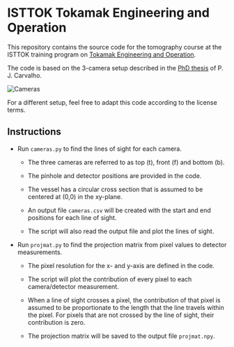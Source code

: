 # ISTTOK Tokamak Engineering and Operation

This repository contains the source code for the tomography course at the ISTTOK training program on [Tokamak Engineering and Operation](https://isttok.tecnico.ulisboa.pt/~isttok.daemon/index.php?title=Training).

The code is based on the 3-camera setup described in the [PhD thesis](http://bibliotecas.utl.pt/cgi-bin/koha/opac-detail.pl?biblionumber=428085) of P. J. Carvalho.

![Cameras](https://raw.githubusercontent.com/diogoff/isttok-tomography/master/images/fig3.2.png)

For a different setup, feel free to adapt this code according to the license terms.

## Instructions

- Run `cameras.py` to find the lines of sight for each camera.

    - The three cameras are referred to as top (t), front (f) and bottom (b).

    - The pinhole and detector positions are provided in the code.
    
    - The vessel has a circular cross section that is assumed to be centered at (0,0) in the xy-plane.
    
    - An output file `cameras.csv` will be created with the start and end positions for each line of sight.
    
    - The script will also read the output file and plot the lines of sight.

- Run `projmat.py` to find the projection matrix from pixel values to detector measurements.

    - The pixel resolution for the x- and y-axis are defined in the code.
    
    - The script will plot the contribution of every pixel to each camera/detector measurement.
    
    - When a line of sight crosses a pixel, the contribution of that pixel is assumed to be proportionate to the length that the line travels within the pixel. For pixels that are not crossed by the line of sight, their contribution is zero.

    - The projection matrix will be saved to the output file `projmat.npy`.
